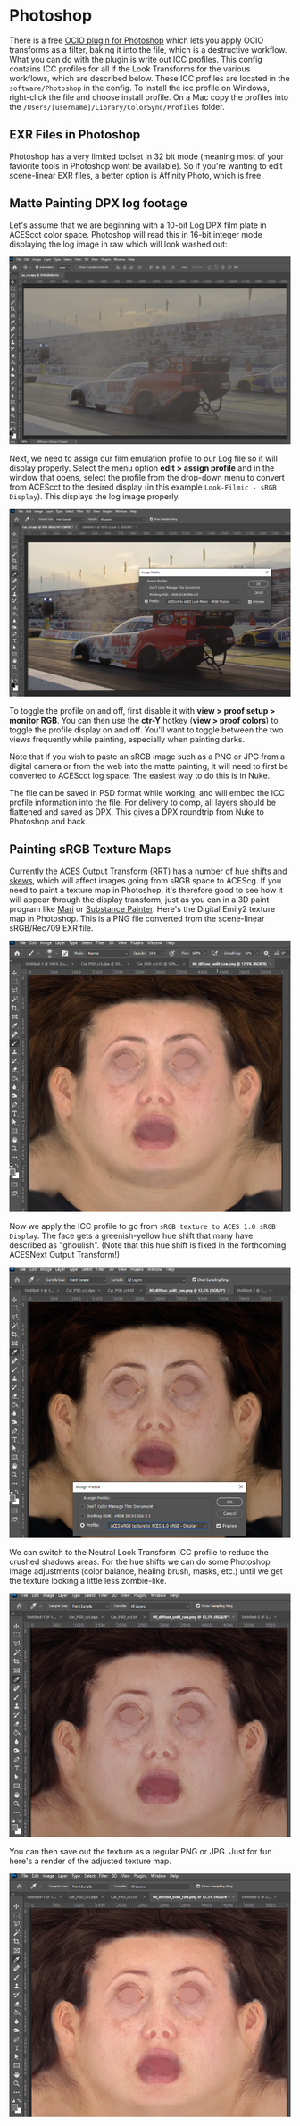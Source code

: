 # Photoshop

There is a free [OCIO plugin for Photoshop](http://fnordware.blogspot.com/2017/02/opencolorio-for-photoshop.html) which lets you apply OCIO transforms as a filter, baking it into the file, which is a destructive workflow. What you can do with the plugin is write out ICC profiles. This config contains ICC profiles for all if the Look Transforms for the various workflows, which are described below. These ICC profiles are located in the  ````software/Photoshop```` in the config. To install the icc profile on Windows, right-click the file and choose install profile. On a Mac copy the profiles into the ````/Users/[username]/Library/ColorSync/Profiles```` folder.

## EXR Files in Photoshop

Photoshop has a very limited toolset in 32 bit mode (meaning most of your faviorite tools in Photoshop wont be available). So if you're wanting to edit scene-linear EXR files, a better option is Affinity Photo, which is free.

## Matte Painting DPX log footage

Let's assume that we are beginning with a 10-bit Log DPX film plate in ACEScct color space.  Photoshop will read this in 16-bit integer mode displaying the log image in raw which will look washed out:

![psd1](img/Photoshop1.png)


Next, we need to assign our film emulation profile to our Log file so it will display properly. Select the menu option **edit > assign profile** and in the window that opens, select the profile from the drop-down menu to convert from ACEScct to the desired display (in this example ````Look-Filmic - sRGB Display````). This displays the log image properly.


![psd2](img/Photoshop2.png)


To toggle the profile on and off, first disable it with **view > proof setup > monitor RGB**. You can then use the **ctr-Y** hotkey (**view > proof colors**) to toggle the profile display on and off. You'll want to toggle between the two views frequently while painting, especially when painting darks.

Note that if you wish to paste an sRGB image such as a PNG or JPG from a digital camera or from the web into the matte painting, it will need to first be converted to ACEScct log space. The easiest way to do this is in Nuke.

The file can be saved in PSD format while working, and will embed the ICC profile information into the file. For delivery to comp, all layers should be flattened and saved as DPX. This gives a DPX roundtrip from Nuke to Photoshop and back. 

## Painting sRGB Texture Maps

Currently the ACES Output Transform (RRT) has a number of [hue shifts and skews](chroma.md), which will affect images going from sRGB space to ACEScg. If you need to paint a texture map in Photoshop, it's therefore good to see how it will appear through the display transform, just as you can in a 3D paint program like [Mari](Mari.md) or [Substance Painter](Substance.md). Here's the Digital Emily2 texture map in Photoshop. This is a PNG file converted from the scene-linear sRGB/Rec709 EXR file.

![psd3](img/Photoshop3.png)

Now we apply the ICC profile to go from ````sRGB texture to ACES 1.0 sRGB Display````. The face gets a greenish-yellow hue shift that many have described as "ghoulish". (Note that this hue shift is fixed in the forthcoming ACESNext Output Transform!)

![psd4](img/Photoshop4.png)

We can switch to the Neutral Look Transform ICC profile to reduce the crushed shadows areas. For the hue shifts we can do some Photoshop image adjustments (color balance, healing brush, masks, etc.) until we get the texture looking a little less zombie-like.

![psd5](img/Photoshop5.png)

You can then save out the texture as a regular PNG or JPG. Just for fun here's a render of the adjusted texture map.

![psd6](img/Photoshop6.png)
